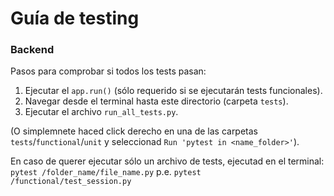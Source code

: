 <h1>Guía de testing</h1>
<h3>Backend</h3>
Pasos para comprobar si todos los tests pasan:

1. Ejecutar el <code>app.run()</code> (sólo requerido si se ejecutarán tests funcionales).
2. Navegar desde el terminal hasta este directorio (carpeta <code>tests</code>).
3. Ejecutar el archivo <code>run_all_tests.py</code>.

(O simplemnete haced click derecho en una de las carpetas <code>tests</code>/<code>functional</code>/<code>unit</code> 
y seleccionad <code>Run 'pytest in <name_folder>'</code>).

En caso de querer ejecutar sólo un archivo de tests, ejecutad en el terminal: 
<br><code>pytest /folder_name/file_name.py</code> 
p.e. <code>pytest /functional/test_session.py</code>